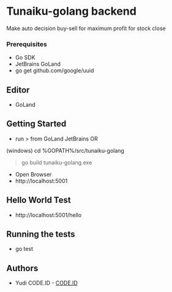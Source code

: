 # Tunaiku-golang backend
Make auto decision buy-sell for maximum profit for stock close


### Prerequisites
* Go SDK
* JetBrains GoLand
* go get github.com/google/uuid


## Editor
* GoLand


## Getting Started
* run > from GoLand JetBrains
OR

(windows)
cd %GOPATH%/src/tunaiku-golang 
>go build
>tunaiku-golang.exe

* Open Browser
* http://localhost:5001


## Hello World Test

* http://localhost:5001/hello


## Running the tests
* go test


## Authors
* Yudi CODE.ID - [CODE.ID](https://www.code.id/)



